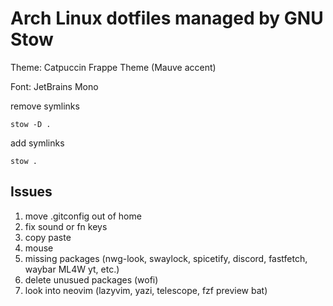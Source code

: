 # Arch Linux dotfiles managed by GNU Stow

Theme: Catpuccin Frappe Theme (Mauve accent)

Font: JetBrains Mono

remove symlinks
```
stow -D .
```

add symlinks
```
stow .
```

## Issues

1. move .gitconfig out of home
2. fix sound or fn keys
3. copy paste
4. mouse
5. missing packages (nwg-look, swaylock, spicetify, discord, fastfetch, waybar ML4W yt, etc.)
7. delete unusued packages (wofi)
8. look into neovim (lazyvim, yazi, telescope, fzf preview bat)
